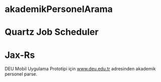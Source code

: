# akademikPersonelArama
# Quartz Job Scheduler 
# Jax-Rs 
DEU Mobil Uygulama Prototipi için www.deu.edu.tr adresinden akademik personel parse.

